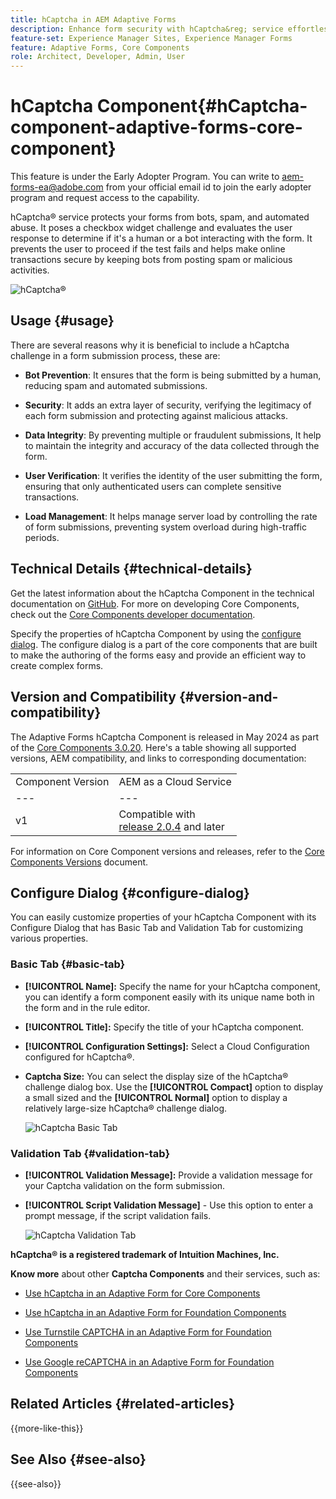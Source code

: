 ```yaml
---
title: hCaptcha in AEM Adaptive Forms
description: Enhance form security with hCaptcha&reg; service effortlessly. Step-by-step guide inside!
feature-set: Experience Manager Sites, Experience Manager Forms
feature: Adaptive Forms, Core Components
role: Architect, Developer, Admin, User
---
```

# hCaptcha Component{#hCaptcha-component-adaptive-forms-core-component}

<span class="preview"> This feature is under the Early Adopter Program. You can write to aem-forms-ea@adobe.com from your official email id to join the early adopter program and request access to the capability. </span>

hCaptcha&reg; service protects your forms from bots, spam, and automated abuse. It poses a checkbox widget challenge and evaluates the user response to determine if it's a human or a bot interacting with the form. It prevents the user to proceed if the test fails and helps make online transactions secure by keeping bots from posting spam or malicious activities.

![hCaptcha&reg;](/help/adaptive-forms/assets/hCaptcha-challenge.png)

## Usage {#usage}

There are several reasons why it is beneficial to include a hCaptcha challenge in a form submission process, these are:

- **Bot Prevention**: It ensures that the form is being submitted by a human, reducing spam and automated submissions.

- **Security**: It adds an extra layer of security, verifying the legitimacy of each form submission and protecting against malicious attacks.

- **Data Integrity**: By preventing multiple or fraudulent submissions, It help to maintain the integrity and accuracy of the data collected through the form.

- **User Verification**: It verifies the identity of the user submitting the form, ensuring that only authenticated users can complete sensitive transactions.

- **Load Management**: It helps manage server load by controlling the rate of form submissions, preventing system overload during high-traffic periods.

## Technical Details {#technical-details}

Get the latest information about the hCaptcha Component in the technical documentation on [GitHub](https://github.com/adobe/aem-core-forms-components/blob/master/ui.af.apps/src/main/content/jcr_root/apps/core/fd/components/form/hCaptcha/v1/hCaptcha/README.md). For more on developing Core Components, check out the [Core Components developer documentation](/help/developing/overview.md).

Specify the properties of hCaptcha Component by using the [configure dialog](#configure-dialog). The configure dialog is a part of the core components that are built to make the authoring of the forms easy and provide an efficient way to create complex forms.

## Version and Compatibility {#version-and-compatibility}


The Adaptive Forms hCaptcha Component is released in May 2024 as part of the [Core Components 3.0.20](https://github.com/adobe/aem-core-forms-components/commit/a4cb97131ffad47137a8f5f173401128a1cf3491). Here's a table showing all supported versions, AEM compatibility, and links to corresponding documentation:

|||
|---|---|
|Component Version|AEM as a Cloud Service|
|--- |--- |
|v1|Compatible with<br>[release 2.0.4](/help/adaptive-forms/version.md) and later|Compatible|Compatible|

For information on Core Component versions and releases, refer to the [Core Components Versions](/help/adaptive-forms/version.md) document.

## Configure Dialog {#configure-dialog}

You can easily customize properties of your hCaptcha Component with its Configure Dialog that has Basic Tab and Validation Tab for customizing various properties.

### Basic Tab {#basic-tab} 

- **[!UICONTROL Name]:** Specify the name for your hCaptcha component, you can identify a form component easily with its unique name both in the form and in the rule editor.
- **[!UICONTROL Title]:** Specify the title of your hCaptcha component.
- **[!UICONTROL Configuration Settings]:** Select a Cloud Configuration configured for hCaptcha&reg;.
- **Captcha Size:** You can select the display size of the hCaptcha&reg; challenge dialog box. Use the **[!UICONTROL Compact]** option to display a small sized and the **[!UICONTROL Normal]** option to display a relatively large-size hCaptcha&reg; challenge dialog.<!-- or **[!UICONTROL Invisible]** to validate hCaptcha&reg; without explicitly rendering the checkbox widget on the user interface. -->

    ![hCaptcha Basic Tab](/help/adaptive-forms/assets/hcaptcha-basic.png)

### Validation Tab {#validation-tab}

- **[!UICONTROL Validation Message]:** Provide a validation message for your Captcha validation on the form submission.
- **[!UICONTROL Script Validation Message]** - Use this option to enter a prompt message, if the script validation fails.

    ![hCaptcha Validation Tab](/help/adaptive-forms/assets/hcaptcha-validation-tab.png)

**hCaptcha&reg; is a registered trademark of Intuition Machines, Inc.**

**Know more** about other **Captcha Components** and their services, such as:

- [Use hCaptcha in an Adaptive Form for Core Components](https://experienceleague.adobe.com/en/docs/experience-manager-cloud-service/content/forms/adaptive-forms-authoring/authoring-adaptive-forms-core-components/create-an-adaptive-form-on-forms-cs/integrate-adaptive-forms-hcaptcha-core-components)

- [Use hCaptcha in an Adaptive Form for Foundation Components](https://experienceleague.adobe.com/en/docs/experience-manager-cloud-service/content/forms/adaptive-forms-authoring/authoring-adaptive-forms-foundation-components/add-components-to-an-adaptive-form/integrate-adaptive-forms-hcaptcha)

- [Use Turnstile CAPTCHA in an Adaptive Form for Foundation Components](https://experienceleague.adobe.com/en/docs/experience-manager-cloud-service/content/forms/adaptive-forms-authoring/authoring-adaptive-forms-foundation-components/add-components-to-an-adaptive-form/integrate-adaptive-forms-turnstile)

- [Use Google reCAPTCHA in an Adaptive Form for Foundation Components](https://experienceleague.adobe.com/en/docs/experience-manager-cloud-service/content/forms/adaptive-forms-authoring/authoring-adaptive-forms-core-components/create-an-adaptive-form-on-forms-cs/captcha-adaptive-forms-core-components)

## Related Articles {#related-articles}

{{more-like-this}}

## See Also {#see-also}

{{see-also}}
